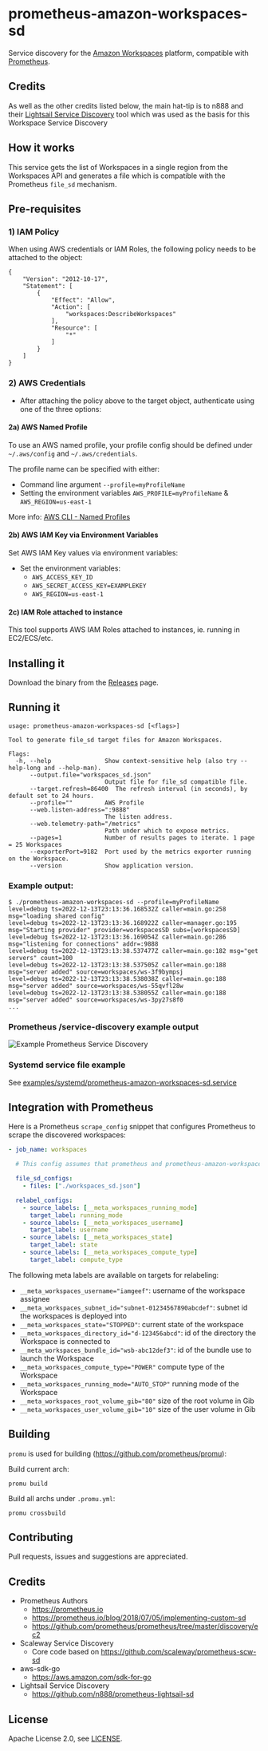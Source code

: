 # prometheus-amazon-workspaces-sd

Service discovery for the [Amazon Workspaces](https://aws.amazon.com/workspaces/) platform, compatible with [Prometheus](https://prometheus.io).

## Credits

As well as the other credits listed below, the main hat-tip is to n888 and their [Lightsail Service Discovery](https://github.com/n888/prometheus-lightsail-sd) tool which was used as the basis for this Workspace Service Discovery

## How it works

This service gets the list of Workspaces in a single region from the Workspaces API and generates a file which is compatible with the Prometheus `file_sd` mechanism.

## Pre-requisites

### 1) IAM Policy

When using AWS credentials or IAM Roles, the following policy needs to be attached to the object:

```
{
    "Version": "2012-10-17",
    "Statement": [
        {
            "Effect": "Allow",
            "Action": [
                "workspaces:DescribeWorkspaces"
            ],
            "Resource": [
                "*"
            ]
        }
    ]
}
```

### 2) AWS Credentials

- After attaching the policy above to the target object, authenticate using one of the three options:

#### 2a) AWS Named Profile

To use an AWS named profile, your profile config should be defined under `~/.aws/config` and `~/.aws/credentials`.

The profile name can be specified with either:

- Command line argument `--profile=myProfileName`
- Setting the environment variables `AWS_PROFILE=myProfileName` & `AWS_REGION=us-east-1`

More info: [AWS CLI - Named Profiles](https://docs.aws.amazon.com/cli/latest/userguide/cli-configure-profiles.html)

#### 2b) AWS IAM Key via Environment Variables

Set AWS IAM Key values via environment variables:

- Set the environment variables:
  - `AWS_ACCESS_KEY_ID`
  - `AWS_SECRET_ACCESS_KEY=EXAMPLEKEY`
  - `AWS_REGION=us-east-1`

#### 2c) IAM Role attached to instance

This tool supports AWS IAM Roles attached to instances, ie. running in EC2/ECS/etc.

## Installing it

Download the binary from the [Releases](https://github.com/iamgeef/prometheus-amazon-workspaces-sd/releases) page.

## Running it

```
usage: prometheus-amazon-workspaces-sd [<flags>]

Tool to generate file_sd target files for Amazon Workspaces.

Flags:
  -h, --help               Show context-sensitive help (also try --help-long and --help-man).
      --output.file="workspaces_sd.json"
                           Output file for file_sd compatible file.
      --target.refresh=86400  The refresh interval (in seconds), by default set to 24 hours.
      --profile=""         AWS Profile
      --web.listen-address=":9888"
                           The listen address.
      --web.telemetry-path="/metrics"
                           Path under which to expose metrics.
      --pages=1            Number of results pages to iterate. 1 page = 25 Workspaces
      --exporterPort=9182  Port used by the metrics exporter running on the Workspace.
      --version            Show application version.
```

### Example output:

```
$ ./prometheus-amazon-workspaces-sd --profile=myProfileName
level=debug ts=2022-12-13T23:13:36.168532Z caller=main.go:258 msg="loading shared config"
level=debug ts=2022-12-13T23:13:36.168922Z caller=manager.go:195 msg="Starting provider" provider=workspacesSD subs=[workspacesSD]
level=debug ts=2022-12-13T23:13:36.169054Z caller=main.go:286 msg="listening for connections" addr=:9888
level=debug ts=2022-12-13T23:13:38.537477Z caller=main.go:182 msg="get servers" count=100
level=debug ts=2022-12-13T23:13:38.537505Z caller=main.go:188 msg="server added" source=workspaces/ws-3f9bympsj
level=debug ts=2022-12-13T23:13:38.538038Z caller=main.go:188 msg="server added" source=workspaces/ws-55qvfl28w
level=debug ts=2022-12-13T23:13:38.538055Z caller=main.go:188 msg="server added" source=workspaces/ws-3py27s8f0
...
```

### Prometheus /service-discovery example output

![Example Prometheus Service Discovery](img/prometheus-service-discovery-example.png)

### Systemd service file example

See [examples/systemd/prometheus-amazon-workspaces-sd.service](examples/systemd/prometheus-amazon-workspaces-sd.service)

## Integration with Prometheus

Here is a Prometheus `scrape_config` snippet that configures Prometheus to scrape the discovered workspaces:

```yaml
- job_name: workspaces

  # This config assumes that prometheus and prometheus-amazon-workspaces-sd are started from the same directory:

  file_sd_configs:
    - files: ["./workspaces_sd.json"]

  relabel_configs:
    - source_labels: [__meta_workspaces_running_mode]
      target_label: running_mode
    - source_labels: [__meta_workspaces_username]
      target_label: username
    - source_labels: [__meta_workspaces_state]
      target_label: state
    - source_labels: [__meta_workspaces_compute_type]
      target_label: compute_type
```

The following meta labels are available on targets for relabeling:

- `__meta_workspaces_username="iamgeef"`: username of the workspace assignee
- `__meta_workspaces_subnet_id="subnet-01234567890abcdef"`: subnet id the workspaces is deployed into
- `__meta_workspaces_state="STOPPED"`: current state of the workspace
- `__meta_workspaces_directory_id="d-123456abcd"`: id of the directory the Workspace is connected to
- `__meta_workspaces_bundle_id="wsb-abc12def3"`: id of the bundle use to launch the Workspace
- `__meta_workspaces_compute_type="POWER"` compute type of the Workspace
- `__meta_workspaces_running_mode="AUTO_STOP"` running mode of the Workspace
- `__meta_workspaces_root_volume_gib="80"` size of the root volume in Gib
- `__meta_workspaces_user_volume_gib="10"` size of the user volume in Gib

## Building

`promu` is used for building (https://github.com/prometheus/promu):

Build current arch:

```
promu build
```

Build all archs under `.promu.yml`:

```
promu crossbuild
```

## Contributing

Pull requests, issues and suggestions are appreciated.

## Credits

- Prometheus Authors
  - https://prometheus.io
  - https://prometheus.io/blog/2018/07/05/implementing-custom-sd
  - https://github.com/prometheus/prometheus/tree/master/discovery/ec2
- Scaleway Service Discovery
  - Core code based on https://github.com/scaleway/prometheus-scw-sd
- aws-sdk-go
  - https://aws.amazon.com/sdk-for-go
- Lightsail Service Discovery
  - https://github.com/n888/prometheus-lightsail-sd

## License

Apache License 2.0, see [LICENSE](https://github.com/iamgeef/prometheus-amazon-workspaces-sd/blob/master/LICENSE).
